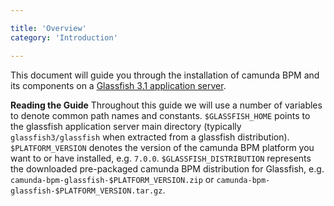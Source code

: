 ```yaml
---

title: 'Overview'
category: 'Introduction'

---
```


This document will guide you through the installation of camunda BPM and its components on a <a href="http://glassfish.java.net/">Glassfish 3.1 application server</a>.

<div class="alert alert-info">
  <strong>Reading the Guide</strong> Throughout this guide we will use a number of variables to denote common path names and constants.
  <code>$GLASSFISH_HOME</code> points to the glassfish application server main directory (typically <code>glassfish3/glassfish</code> when extracted from a glassfish distribution).
  <code>$PLATFORM_VERSION</code> denotes the version of the camunda BPM platform you want to or have installed, e.g. <code>7.0.0</code>. <code>$GLASSFISH_DISTRIBUTION</code> represents the downloaded pre-packaged camunda BPM distribution for Glassfish, e.g. <code>camunda-bpm-glassfish-$PLATFORM_VERSION.zip</code> or <code>camunda-bpm-glassfish-$PLATFORM_VERSION.tar.gz</code>.
</div>